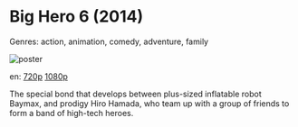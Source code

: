 # Big Hero 6 (2014)

Genres: action, animation, comedy, adventure, family

![poster](http://image.tmdb.org/t/p/w500/3zQvuSAUdC3mrx9vnSEpkFX0968.jpg)

en:
  [720p](magnet:?xt=urn:btih:BB43CF1DC5B200BA37679DB96375A8190D933C2E&tr=udp://glotorrents.pw:6969/announce&tr=udp://tracker.opentrackr.org:1337/announce&tr=udp://torrent.gresille.org:80/announce&tr=udp://tracker.openbittorrent.com:80&tr=udp://tracker.coppersurfer.tk:6969&tr=udp://tracker.leechers-paradise.org:6969&tr=udp://p4p.arenabg.ch:1337&tr=udp://tracker.internetwarriors.net:1337)
  [1080p](magnet:?xt=urn:btih:966D30A8BBC61A1FB50842CAB6983B17ECA2CF9A&tr=udp://glotorrents.pw:6969/announce&tr=udp://tracker.opentrackr.org:1337/announce&tr=udp://torrent.gresille.org:80/announce&tr=udp://tracker.openbittorrent.com:80&tr=udp://tracker.coppersurfer.tk:6969&tr=udp://tracker.leechers-paradise.org:6969&tr=udp://p4p.arenabg.ch:1337&tr=udp://tracker.internetwarriors.net:1337)
  


The special bond that develops between plus-sized inflatable robot Baymax, and prodigy Hiro Hamada, who team up with a group of friends to form a band of high-tech heroes.